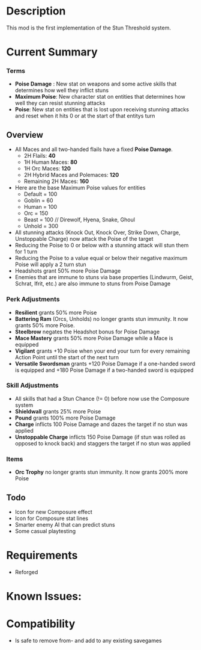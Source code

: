# Description

This mod is the first implementation of the Stun Threshold system.

# Current Summary

### Terms
- **Poise Damage** : New stat on weapons and some active skills that determines how well they inflict stuns
- **Maximum Poise**: New character stat on entities that determines how well they can resist stunning attacks
- **Poise**: New stat on entities that is lost upon receiving stunning attacks and reset when it hits 0 or at the start of that entitys turn

## Overview
- All Maces and all two-handed flails have a fixed **Poise Damage**.
  - 2H Flails: **40**
  - 1H Human Maces: **80**
  - 1H Orc Maces: **120**
  - 2H Hybrid Maces and Polemaces: **120**
  - Remaining 2H Maces: **160**
- Here are the base Maximum Poise values for entities
  - Default = 100
  - Goblin = 60
  - Human = 100
  - Orc = 150
  - Beast = 100	// Direwolf, Hyena, Snake, Ghoul
  - Unhold = 300
- All stunning attacks (Knock Out, Knock Over, Strike Down, Charge, Unstoppable Charge) now attack the Poise of the target
- Reducing the Poise to 0 or below with a stunning attack will stun them for 1 turn
- Reducing the Poise to a value equal or below their negative maximum Poise will apply a 2 turn stun
- Headshots grant 50% more Poise Damage
- Enemies that are immune to stuns via base properties (Lindwurm, Geist, Schrat, Ifrit, etc.) are also immune to stuns from Poise Damage

### Perk Adjustments
- **Resilient** grants 50% more Poise
- **Battering Ram** (Orcs, Unholds) no longer grants stun immunity. It now grants 50% more Poise.
- **Steelbrow** negates the Headshot bonus for Poise Damage
- **Mace Mastery** grants 50% more Poise Damage while a Mace is equipped
- **Vigilant** grants +10 Poise when your end your turn for every remaining Action Point until the start of the next turn
- **Versatile Swordsman** grants +120 Poise Damage if a one-handed sword is equipped and +180 Poise Damage if a two-handed sword is equipped

### Skill Adjustments
- All skills that had a Stun Chance (!= 0) before now use the Composure system
- **Shieldwall** grants 25% more Poise
- **Pound** grants 100% more Poise Damage
- **Charge** inflicts 100 Poise Damage and dazes the target if no stun was applied
- **Unstoppable Charge** inflicts 150 Poise Damage (if stun was rolled as opposed to knock back) and staggers the target if no stun was applied

### Items
- **Orc Trophy** no longer grants stun immunity. It now grants 200% more Poise

## Todo
- Icon for new Composure effect
- Icon for Composure stat lines
- Smarter enemy AI that can predict stuns
- Some casual playtesting

# Requirements

- Reforged

# Known Issues:

# Compatibility

- Is safe to remove from- and add to any existing savegames
